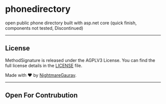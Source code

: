 # phonedirectory
open public phone directory built with asp.net core (quick finish, components not tested, Discontinued)

---

## License
MethodSignature is released under the AGPLV3 License. You can find the full license details in the [LICENSE](LICENSE) file.

Made with ❤️ by [NightmareGaurav](https://github.com/nightmaregaurav).

---
Open For Contrubution
---
